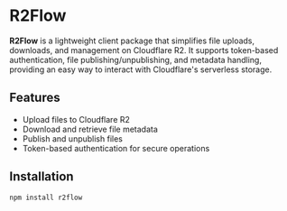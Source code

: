 # R2Flow

**R2Flow** is a lightweight client package that simplifies file uploads, downloads, and management on Cloudflare R2. It supports token-based authentication, file publishing/unpublishing, and metadata handling, providing an easy way to interact with Cloudflare's serverless storage.

## Features

- Upload files to Cloudflare R2
- Download and retrieve file metadata
- Publish and unpublish files
- Token-based authentication for secure operations

## Installation

```bash
npm install r2flow
```
